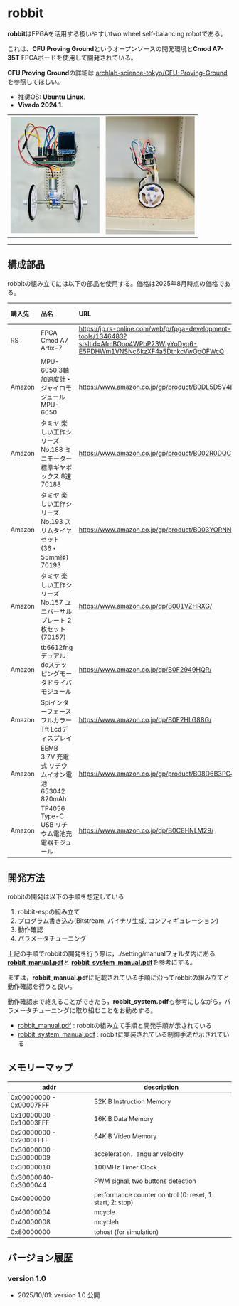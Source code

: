 # robbit

**robbit**はFPGAを活用する扱いやすいtwo wheel self-balancing robotである。

これは、**CFU Proving Ground**というオープンソースの開発環境と**Cmod A7-35T** FPGAボードを使用して開発されている。  

**CFU Proving Ground**の詳細は
[archlab-science-tokyo/CFU-Proving-Ground](https://github.com/archlab-sciencetokyo/CFU-Proving-Ground)
を参照してほしい。

- 推奨OS: **Ubuntu Linux**.
-  **Vivado 2024.1**.

<table>
    <tr>
        <td><img src="setting/image/bcar-structure-front.JPG" alt="画像1" width="200"></td>
        <td><img src="setting/image/bcar-structure-side.JPG" alt="画像2" width="200"></td>
</table>

-----

## 構成部品

robbitの組み立てには以下の部品を使用する。価格は2025年8月時点の価格である。

| 購入先 | 品名 | URL | 合計 | 数量 | 単価 |
|:---|:---|:---|:---|:---|:---|
| RS | FPGA Cmod A7 Artix-7 |  https://jp.rs-online.com/web/p/fpga-development-tools/1346483?srsltid=AfmBOoo4WPbP23WIyYoDyq6-E5PDHWm1VNSNc6kzXF4a5DtnkcVwOpOFWcQ | 15733 | 1 | 15733 |
| Amazon | MPU-6050 3軸加速度計・ジャイロモジュール MPU-6050 | https://www.amazon.co.jp/gp/product/B0DL5D5V4B/ | 1949 | 6 | 325 |
| Amazon | タミヤ 楽しい工作シリーズ No.188 ミニモーター標準ギヤボックス 8速 70188 | https://www.amazon.co.jp/gp/product/B002R0DQCK/　| 632 | 1 | 632 |
| Amazon | タミヤ 楽しい工作シリーズ No.193 スリムタイヤセット (36・55mm径) 70193　| https://www.amazon.co.jp/gp/product/B003YORNNG/ | 528 | 1 | 528 |
| Amazon | タミヤ 楽しい工作シリーズ No.157 ユニバーサルプレート 2枚セット (70157) | https://www.amazon.co.jp/dp/B001VZHRXG/ | 660 | 4 | 165 |
| Amazon | tb6612fngデュアルdcステッピングモータドライバモジュール | https://www.amazon.co.jp/dp/B0F2949HQR/ | 998 | 3 | 333 |
| Amazon | SpiインターフェースフルカラーTft Lcdディスプレイ | https://www.amazon.co.jp/dp/B0F2HLG88G/ | 1999 | 2 | 1000 |
| Amazon | EEMB 3.7V 充電式 リチウムイオン電池 653042 820mAh | https://www.amazon.co.jp/gp/product/B08D6B3PC4/ | 2499 | 4 | 625 |
| Amazon | TP4056 Type-C USB リチウム電池充電器モジュール | https://www.amazon.co.jp/dp/B0C8HNLM29/ | 525 | 3 | 175 |

## 開発方法

robbitの開発は以下の手順を想定している

1. robbit-espの組み立て
2. プログラム書き込み(Bitstream, バイナリ生成, コンフィギュレーション)
3. 動作確認
4. パラメータチューニング

上記の手順でrobbitの開発を行う際は，./setting/manualフォルダ内にある[**robbit_manual.pdf**](./setting/manual/robbit_manual.pdf)と
[**robbit_system_manual.pdf**](./setting/manual/robbit_system_manual.pdf)を参考にする。

まずは，**robbit_manual.pdf**に記載されている手順に沿ってrobbitの組み立てと動作確認を行うと良い。

動作確認まで終えることができたら，**robbit_system.pdf**も参考にしながら，パラメータチューニングに取り組むことをお勧めする。

- [robbit_manual.pdf](./setting/manual/robbit_manual.pdf) : robbitの組み立て手順と開発手順が示されている
- [robbit_system_manual.pdf](./setting/manual/robbit_system_manual.pdf) : robbitに実装されている制御手法が示されている

## メモリーマップ

| addr   |  description                     |
| -----------| -----------------------------|
| 0x00000000 - 0x00007FFF | 32KiB Instruction Memory     |
| 0x10000000 - 0x10003FFF | 16KiB Data Memory            |
| 0x20000000 - 0x2000FFFF | 64KiB Video Memory    |
| 0x30000000 - 0x30000009 | acceleration，angular velocity |
| 0x30000010 | 100MHz Timer Clock |
| 0x30000040-0x3000044 | PWM signal, two buttons detection |
| 0x40000000 | performance counter control (0: reset, 1: start, 2: stop)|
| 0x40000004 | mcycle                  |
| 0x40000008 | mcycleh                 |
| 0x80000000 | tohost (for simulation) |

## バージョン履歴

### version 1.0

- 2025/10/01: version 1.0 公開
